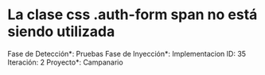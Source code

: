 # La clase css .auth-form span no está siendo utilizada

Fase de Detección*: Pruebas
Fase de Inyección*: Implementacion
ID: 35
Iteración: 2
Proyecto*: Campanario